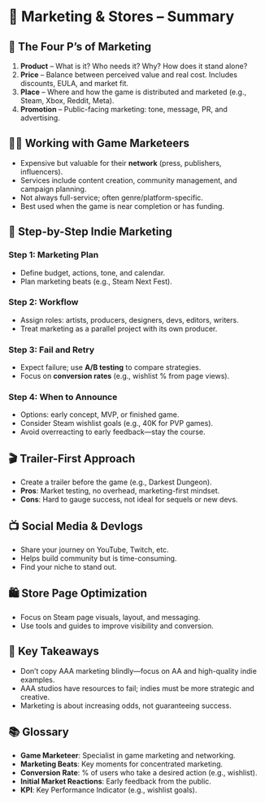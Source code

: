 
# 📣 Marketing & Stores – Summary

## 🧭 The Four P’s of Marketing
1. **Product** – What is it? Who needs it? Why? How does it stand alone?
2. **Price** – Balance between perceived value and real cost. Includes discounts, EULA, and market fit.
3. **Place** – Where and how the game is distributed and marketed (e.g., Steam, Xbox, Reddit, Meta).
4. **Promotion** – Public-facing marketing: tone, message, PR, and advertising.

## 🧑‍💼 Working with Game Marketeers
- Expensive but valuable for their **network** (press, publishers, influencers).
- Services include content creation, community management, and campaign planning.
- Not always full-service; often genre/platform-specific.
- Best used when the game is near completion or has funding.

## 📝 Step-by-Step Indie Marketing

### **Step 1: Marketing Plan**
- Define budget, actions, tone, and calendar.
- Plan marketing beats (e.g., Steam Next Fest).

### **Step 2: Workflow**
- Assign roles: artists, producers, designers, devs, editors, writers.
- Treat marketing as a parallel project with its own producer.

### **Step 3: Fail and Retry**
- Expect failure; use **A/B testing** to compare strategies.
- Focus on **conversion rates** (e.g., wishlist % from page views).

### **Step 4: When to Announce**
- Options: early concept, MVP, or finished game.
- Consider Steam wishlist goals (e.g., 40K for PVP games).
- Avoid overreacting to early feedback—stay the course.

## 🎬 Trailer-First Approach
- Create a trailer before the game (e.g., Darkest Dungeon).
- **Pros**: Market testing, no overhead, marketing-first mindset.
- **Cons**: Hard to gauge success, not ideal for sequels or new devs.

## 📺 Social Media & Devlogs
- Share your journey on YouTube, Twitch, etc.
- Helps build community but is time-consuming.
- Find your niche to stand out.

## 🛍️ Store Page Optimization
- Focus on Steam page visuals, layout, and messaging.
- Use tools and guides to improve visibility and conversion.

## 🧠 Key Takeaways
- Don’t copy AAA marketing blindly—focus on AA and high-quality indie examples.
- AAA studios have resources to fail; indies must be more strategic and creative.
- Marketing is about increasing odds, not guaranteeing success.

## 📚 Glossary
- **Game Marketeer**: Specialist in game marketing and networking.
- **Marketing Beats**: Key moments for concentrated marketing.
- **Conversion Rate**: % of users who take a desired action (e.g., wishlist).
- **Initial Market Reactions**: Early feedback from the public.
- **KPI**: Key Performance Indicator (e.g., wishlist goals).
